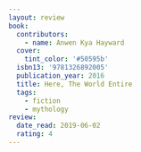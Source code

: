 ```yaml
---
layout: review
book:
  contributors:
    - name: Anwen Kya Hayward
  cover:
    tint_color: '#50595b'
  isbn13: '9781326892005'
  publication_year: 2016
  title: Here, The World Entire
  tags:
    - fiction
    - mythology
review:
  date_read: 2019-06-02
  rating: 4
---
```

